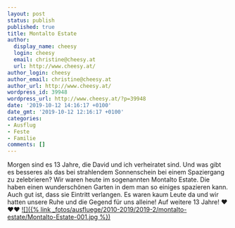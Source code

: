 ```yaml
---
layout: post
status: publish
published: true
title: Montalto Estate
author:
  display_name: cheesy
  login: cheesy
  email: christine@cheesy.at
  url: http://www.cheesy.at/
author_login: cheesy
author_email: christine@cheesy.at
author_url: http://www.cheesy.at/
wordpress_id: 39948
wordpress_url: http://www.cheesy.at/?p=39948
date: '2019-10-12 14:16:17 +0100'
date_gmt: '2019-10-12 12:16:17 +0100'
categories:
- Ausflug
- Feste
- Familie
comments: []
---
```

Morgen sind es 13 Jahre, die David und ich verheiratet sind. Und was gibt es besseres als das bei strahlendem Sonnenschein bei einem Spaziergang zu zelebrieren?
Wir waren heute im sogenannten Montalto Estate. Die haben einen wunderschönen Garten in dem man so einiges spazieren kann. Auch gut ist, dass sie Eintritt verlangen. Es waren kaum Leute da und wir hatten unsere Ruhe und die Gegend für uns alleine!
Auf weitere 13 Jahre! ❤️❤️❤️
[![]({% link _fotos/ausfluege/2010-2019/2019-2/montalto-estate/Montalto-Estate-001.jpg %})](http://www.cheesy.at/fotos/ausfluege/montalto-estate/)
